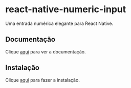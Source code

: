 # react-native-numeric-input

Uma entrada numérica elegante para React Native.

## Documentação

Clique [aqui](https://github.com/himelbrand/react-native-numeric-input) para ver a documentação.

## Instalação

Clique [aqui](https://www.npmjs.com/package/react-native-numeric-input) para fazer a instalação.

